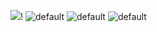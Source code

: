 
![](https://user-images.githubusercontent.com/36441664/104337162-c1e49280-5527-11eb-9625-12b95f568aa4.png)!
![default](https://user-images.githubusercontent.com/8466209/199362826-1f59b53a-e036-4d6c-8528-832033cd1370.png)
![default](https://user-images.githubusercontent.com/8466209/199360397-0158fcf0-4378-4e86-93b4-9c8287c0273b.png)
![default](https://user-images.githubusercontent.com/8466209/199359982-229c7e19-9491-44fe-bc67-9c10b14609e9.png)

